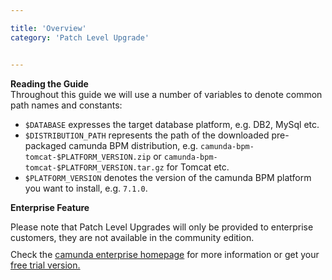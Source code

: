 ```yaml
---

title: 'Overview'
category: 'Patch Level Upgrade'


---
```


<div class="alert alert-info">
  <strong>Reading the Guide</strong><br>
   Throughout this guide we will use a number of variables to denote common path names and constants:
  <ul>
    <li><code>$DATABASE</code> expresses the target database platform, e.g. DB2, MySql etc.</li>
    <li><code>$DISTRIBUTION_PATH</code> represents the path of the downloaded pre-packaged camunda BPM distribution, e.g. <code>camunda-bpm-tomcat-$PLATFORM_VERSION.zip</code> or <code>camunda-bpm-tomcat-$PLATFORM_VERSION.tar.gz</code> for Tomcat etc.</li>
    <li><code>$PLATFORM_VERSION</code> denotes the version of the camunda BPM platform you want to install, e.g. <code>7.1.0</code>.</li>
  </ul>
</div>

<div class="alert alert-warning">
  <p><strong>Enterprise Feature</strong></p>
  Please note that Patch Level Upgrades will only be provided to enterprise customers, they are not available in the community edition.
  <p style="margin-top:10px">Check the <a href="http://camunda.com/bpm/enterprise/ ">camunda enterprise homepage</a> for more information or get your <a href="http://camunda.com/bpm/enterprise/trial/">free trial version.</a></p>
</div>
